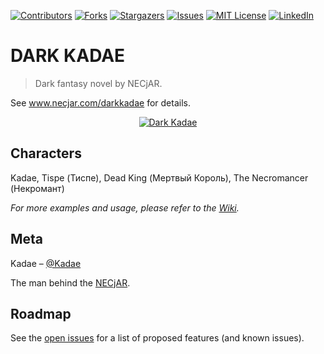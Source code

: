 <!-- PROJECT SHIELDS -->
<!--
*** I'm using markdown "reference style" links for readability.
*** Reference links are enclosed in brackets [ ] instead of parentheses ( ).
*** See the bottom of this document for the declaration of the reference variables
*** for contributors-url, forks-url, etc. This is an optional, concise syntax you may use.
*** https://www.markdownguide.org/basic-syntax/#reference-style-links
-->
[![Contributors][contributors-shield]][contributors-url]
[![Forks][forks-shield]][forks-url]
[![Stargazers][stars-shield]][stars-url]
[![Issues][issues-shield]][issues-url]
[![MIT License][license-shield]][license-url]
[![LinkedIn][linkedin-shield]][linkedin-url]

# DARK KADAE
> Dark fantasy novel by NECjAR.

See www.necjar.com/darkkadae for details.

<p align="center">
  <a href="https://necjar.com/darkkadae">
    <img src="https://necjar.com/j/materials/icons/icon-darkkadae.jpg" alt="Dark Kadae" width="auto" height="auto" />
  </a>
</p>

## Characters

Kadae, Tispe (Тиспе), Dead King (Мертвый Король), The Necromancer (Некромант)

_For more examples and usage, please refer to the [Wiki](https://wiki.necjar.com/Dark_Kadae)._

## Meta

Kadae – [@Kadae](https://twitter.com/Kadae)

The man behind the [NECjAR](https://necjar.com).

<!-- ROADMAP -->
## Roadmap

See the [open issues](https://github.com/NECjAR/KADAE/issues) for a list of proposed features (and known issues).

<!-- MARKDOWN LINKS & IMAGES -->
<!-- https://www.markdownguide.org/basic-syntax/#reference-style-links -->
[contributors-shield]: https://img.shields.io/github/contributors/NECjAR/KADAE.svg?style=for-the-badge
[contributors-url]: https://github.com/NECjAR/KADAE/graphs/contributors
[forks-shield]: https://img.shields.io/github/forks/NECjAR/KADAE.svg?style=for-the-badge
[forks-url]: https://github.com/NECjAR/KADAE/network/members
[stars-shield]: https://img.shields.io/github/stars/NECjAR/KADAE.svg?style=for-the-badge
[stars-url]: https://github.com/NECjAR/KADAE/stargazers
[issues-shield]: https://img.shields.io/github/issues/NECjAR/KADAE.svg?style=for-the-badge
[issues-url]: https://github.com/NECjAR/KADAE/issues
[license-shield]: https://img.shields.io/github/license/NECjAR/KADAE.svg?style=for-the-badge
[license-url]: https://github.com/NECjAR/KADAE/blob/main/LICENSE.txt
[linkedin-shield]: https://img.shields.io/badge/-LinkedIn-black.svg?style=for-the-badge&logo=linkedin&colorB=555
[linkedin-url]: https://linkedin.com/in/Kadae
[necjar]: https://necjar.com
[wiki]: https://wiki.necjar.com/Dark_Kadae

